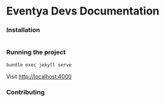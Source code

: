 # Eventya Devs Documentation

### Installation

```bash
```

### Running the project

```bash
bundle exec jekyll serve
```

Visit [http://localhost:4000](http://localhost:4000)

### Contributing

